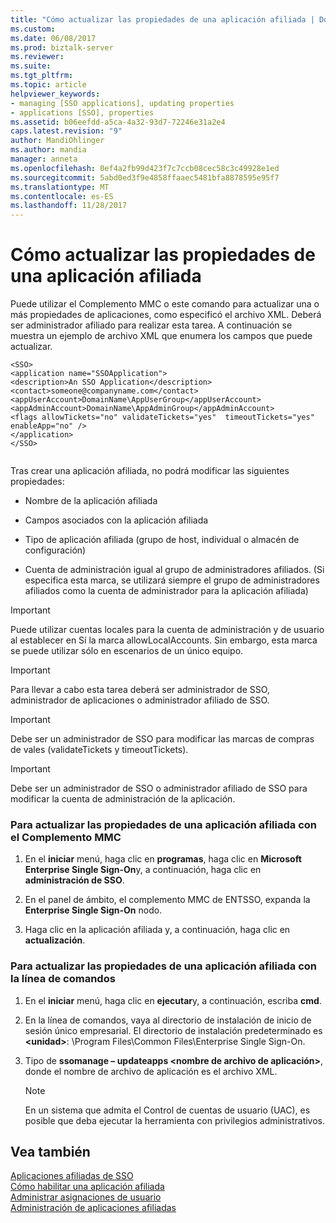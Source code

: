 ```yaml
---
title: "Cómo actualizar las propiedades de una aplicación afiliada | Documentos de Microsoft"
ms.custom: 
ms.date: 06/08/2017
ms.prod: biztalk-server
ms.reviewer: 
ms.suite: 
ms.tgt_pltfrm: 
ms.topic: article
helpviewer_keywords:
- managing [SSO applications], updating properties
- applications [SSO], properties
ms.assetid: b06eefdd-a5ca-4a32-93d7-72246e31a2e4
caps.latest.revision: "9"
author: MandiOhlinger
ms.author: mandia
manager: anneta
ms.openlocfilehash: 0ef4a2fb99d423f7c7ccb08cec58c3c49928e1ed
ms.sourcegitcommit: 5abd0ed3f9e4858ffaaec5481bfa8878595e95f7
ms.translationtype: MT
ms.contentlocale: es-ES
ms.lasthandoff: 11/28/2017
---
```

# <a name="how-to-update-the-properties-of-an-affiliate-application"></a>Cómo actualizar las propiedades de una aplicación afiliada
Puede utilizar el Complemento MMC o este comando para actualizar una o más propiedades de aplicaciones, como especificó el archivo XML. Deberá ser administrador afiliado para realizar esta tarea. A continuación se muestra un ejemplo de archivo XML que enumera los campos que puede actualizar.  
  
```  
<SSO>  
<application name="SSOApplication">  
<description>An SSO Application</description>  
<contact>someone@companyname.com</contact>  
<appUserAccount>DomainName\AppUserGroup</appUserAccount>  
<appAdminAccount>DomainName\AppAdminGroup</appAdminAccount>  
<flags allowTickets="no" validateTickets="yes"  timeoutTickets="yes" enableApp="no" />  
</application>  
</SSO>  
  
```  
  
 Tras crear una aplicación afiliada, no podrá modificar las siguientes propiedades:  
  
-   Nombre de la aplicación afiliada  
  
-   Campos asociados con la aplicación afiliada  
  
-   Tipo de aplicación afiliada (grupo de host, individual o almacén de configuración)  
  
-   Cuenta de administración igual al grupo de administradores afiliados. (Si especifica esta marca, se utilizará siempre el grupo de administradores afiliados como la cuenta de administrador para la aplicación afiliada)  
  
> [!IMPORTANT]
>  Puede utilizar cuentas locales para la cuenta de administración y de usuario al establecer en Sí la marca allowLocalAccounts. Sin embargo, esta marca se puede utilizar sólo en escenarios de un único equipo.  
  
> [!IMPORTANT]
>  Para llevar a cabo esta tarea deberá ser administrador de SSO, administrador de aplicaciones o administrador afiliado de SSO.  
  
> [!IMPORTANT]
>  Debe ser un administrador de SSO para modificar las marcas de compras de vales (validateTickets y timeoutTickets).  
  
> [!IMPORTANT]
>  Debe ser un administrador de SSO o administrador afiliado de SSO para modificar la cuenta de administración de la aplicación.  
  
### <a name="to-update-the-properties-of-an-affiliate-application-using-the-mmc-snap-in"></a>Para actualizar las propiedades de una aplicación afiliada con el Complemento MMC  
  
1.  En el **iniciar** menú, haga clic en **programas**, haga clic en **Microsoft Enterprise Single Sign-On**y, a continuación, haga clic en **administración de SSO**.  
  
2.  En el panel de ámbito, el complemento MMC de ENTSSO, expanda la **Enterprise Single Sign-On** nodo.  
  
3.  Haga clic en la aplicación afiliada y, a continuación, haga clic en **actualización**.  
  
### <a name="to-update-the-properties-of-an-affiliate-application-using-the-command-line"></a>Para actualizar las propiedades de una aplicación afiliada con la línea de comandos  
  
1.  En el **iniciar** menú, haga clic en **ejecutar**y, a continuación, escriba **cmd**.  
  
2.  En la línea de comandos, vaya al directorio de instalación de inicio de sesión único empresarial. El directorio de instalación predeterminado es  **\<unidad\>**: \Program Files\Common Files\Enterprise Single Sign-On.  
  
3.  Tipo de **ssomanage – updateapps \<nombre de archivo de aplicación\>**, donde el nombre de archivo de aplicación es el archivo XML.  
  
    > [!NOTE]
    >  En un sistema que admita el Control de cuentas de usuario (UAC), es posible que deba ejecutar la herramienta con privilegios administrativos.  
  
## <a name="see-also"></a>Vea también  
 [Aplicaciones afiliadas de SSO](../core/sso-affiliate-applications.md)   
 [Cómo habilitar una aplicación afiliada](../core/how-to-enable-an-affiliate-application.md)   
 [Administrar asignaciones de usuario](../core/managing-user-mappings.md)   
 [Administración de aplicaciones afiliadas](../core/managing-affiliate-applications.md)
